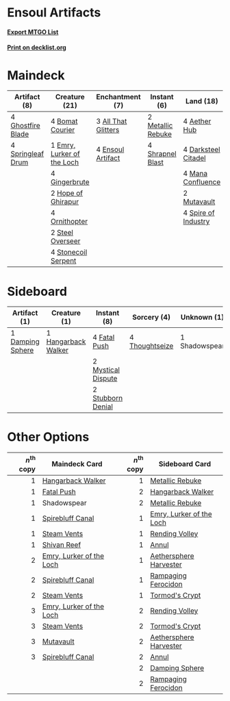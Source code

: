 # Ensoul Artifacts

#### [Export MTGO List](../collection/Ensoul%20Artifacts/Ensoul%20Artifacts.txt)
#### [Print on decklist.org](http://decklist.org/?deckmain=4%09Aether%20Hub%0A3%09All%20That%20Glitters%0A4%09Bomat%20Courier%0A4%09Darksteel%20Citadel%0A1%09Emry,%20Lurker%20of%20the%20Loch%0A4%09Ensoul%20Artifact%0A4%09Ghostfire%20Blade%0A4%09Gingerbrute%0A2%09Hope%20of%20Ghirapur%0A4%09Mana%20Confluence%0A2%09Metallic%20Rebuke%0A2%09Mutavault%0A4%09Ornithopter%0A4%09Shrapnel%20Blast%0A4%09Spire%20of%20Industry%0A4%09Springleaf%20Drum%0A2%09Steel%20Overseer%0A4%09Stonecoil%20Serpent&deckside=1%09Damping%20Sphere%0A4%09Fatal%20Push%0A1%09Hangarback%20Walker%0A2%09Mystical%20Dispute%0A1%09Shadowspear%0A2%09Stubborn%20Denial%0A4%09Thoughtseize)
# Maindeck

|                                        Artifact (8)                                        |                                            Creature (21)                                            |                                       Enchantment (7)                                        |                                        Instant (6)                                         |                                          Land (18)                                           |
|--------------------------------------------------------------------------------------------|-----------------------------------------------------------------------------------------------------|----------------------------------------------------------------------------------------------|--------------------------------------------------------------------------------------------|----------------------------------------------------------------------------------------------|
|4 [Ghostfire Blade](http://gatherer.wizards.com/Pages/Card/Details.aspx?multiverseid=386545)|4 [Bomat Courier](http://gatherer.wizards.com/Pages/Card/Details.aspx?multiverseid=417772)           |3 [All That Glitters](http://gatherer.wizards.com/Pages/Card/Details.aspx?multiverseid=472964)|2 [Metallic Rebuke](http://gatherer.wizards.com/Pages/Card/Details.aspx?multiverseid=423706)|4 [Aether Hub](http://gatherer.wizards.com/Pages/Card/Details.aspx?multiverseid=417815)       |
|4 [Springleaf Drum](http://gatherer.wizards.com/Pages/Card/Details.aspx?multiverseid=378534)|1 [Emry, Lurker of the Loch](http://gatherer.wizards.com/Pages/Card/Details.aspx?multiverseid=473005)|4 [Ensoul Artifact](http://gatherer.wizards.com/Pages/Card/Details.aspx?multiverseid=383232)  |4 [Shrapnel Blast](http://gatherer.wizards.com/Pages/Card/Details.aspx?multiverseid=442784) |4 [Darksteel Citadel](http://gatherer.wizards.com/Pages/Card/Details.aspx?multiverseid=389479)|
|                                                                                            |4 [Gingerbrute](http://gatherer.wizards.com/Pages/Card/Details.aspx?multiverseid=473181)             |                                                                                              |                                                                                            |4 [Mana Confluence](http://gatherer.wizards.com/Pages/Card/Details.aspx?multiverseid=409573)  |
|                                                                                            |2 [Hope of Ghirapur](http://gatherer.wizards.com/Pages/Card/Details.aspx?multiverseid=423821)        |                                                                                              |                                                                                            |2 [Mutavault](http://gatherer.wizards.com/Pages/Card/Details.aspx?multiverseid=370733)        |
|                                                                                            |4 [Ornithopter](http://gatherer.wizards.com/Pages/Card/Details.aspx?multiverseid=129665)             |                                                                                              |                                                                                            |4 [Spire of Industry](http://gatherer.wizards.com/Pages/Card/Details.aspx?multiverseid=423851)|
|                                                                                            |2 [Steel Overseer](http://gatherer.wizards.com/Pages/Card/Details.aspx?multiverseid=222714)          |                                                                                              |                                                                                            |                                                                                              |
|                                                                                            |4 [Stonecoil Serpent](http://gatherer.wizards.com/Pages/Card/Details.aspx?multiverseid=473197)       |                                                                                              |                                                                                            |                                                                                              |


# Sideboard

|                                       Artifact (1)                                        |                                         Creature (1)                                         |                                         Instant (8)                                         |                                       Sorcery (4)                                       | Unknown (1) |
|-------------------------------------------------------------------------------------------|----------------------------------------------------------------------------------------------|---------------------------------------------------------------------------------------------|-----------------------------------------------------------------------------------------|-------------|
|1 [Damping Sphere](http://gatherer.wizards.com/Pages/Card/Details.aspx?multiverseid=443101)|1 [Hangarback Walker](http://gatherer.wizards.com/Pages/Card/Details.aspx?multiverseid=420600)|4 [Fatal Push](http://gatherer.wizards.com/Pages/Card/Details.aspx?multiverseid=423724)      |4 [Thoughtseize](http://gatherer.wizards.com/Pages/Card/Details.aspx?multiverseid=438676)|1 Shadowspear|
|                                                                                           |                                                                                              |2 [Mystical Dispute](http://gatherer.wizards.com/Pages/Card/Details.aspx?multiverseid=473020)|                                                                                         |             |
|                                                                                           |                                                                                              |2 [Stubborn Denial](http://gatherer.wizards.com/Pages/Card/Details.aspx?multiverseid=386673) |                                                                                         |             |


# Other Options

|*n*<sup>th</sup> copy|                                           Maindeck Card                                           |*n*<sup>th</sup> copy|                                          Sideboard Card                                           |
|--------------------:|---------------------------------------------------------------------------------------------------|--------------------:|---------------------------------------------------------------------------------------------------|
|                    1|[Hangarback Walker](http://gatherer.wizards.com/Pages/Card/Details.aspx?multiverseid=420600)       |                    1|[Metallic Rebuke](http://gatherer.wizards.com/Pages/Card/Details.aspx?multiverseid=423706)         |
|                    1|[Fatal Push](http://gatherer.wizards.com/Pages/Card/Details.aspx?multiverseid=423724)              |                    2|[Hangarback Walker](http://gatherer.wizards.com/Pages/Card/Details.aspx?multiverseid=420600)       |
|                    1|Shadowspear                                                                                        |                    2|[Metallic Rebuke](http://gatherer.wizards.com/Pages/Card/Details.aspx?multiverseid=423706)         |
|                    1|[Spirebluff Canal](http://gatherer.wizards.com/Pages/Card/Details.aspx?multiverseid=417822)        |                    1|[Emry, Lurker of the Loch](http://gatherer.wizards.com/Pages/Card/Details.aspx?multiverseid=473005)|
|                    1|[Steam Vents](http://gatherer.wizards.com/Pages/Card/Details.aspx?multiverseid=405109)             |                    1|[Rending Volley](http://gatherer.wizards.com/Pages/Card/Details.aspx?multiverseid=394663)          |
|                    1|[Shivan Reef](http://gatherer.wizards.com/Pages/Card/Details.aspx?multiverseid=129731)             |                    1|[Annul](http://gatherer.wizards.com/Pages/Card/Details.aspx?multiverseid=45976)                    |
|                    2|[Emry, Lurker of the Loch](http://gatherer.wizards.com/Pages/Card/Details.aspx?multiverseid=473005)|                    1|[Aethersphere Harvester](http://gatherer.wizards.com/Pages/Card/Details.aspx?multiverseid=423809)  |
|                    2|[Spirebluff Canal](http://gatherer.wizards.com/Pages/Card/Details.aspx?multiverseid=417822)        |                    1|[Rampaging Ferocidon](http://gatherer.wizards.com/Pages/Card/Details.aspx?multiverseid=435308)     |
|                    2|[Steam Vents](http://gatherer.wizards.com/Pages/Card/Details.aspx?multiverseid=405109)             |                    1|[Tormod's Crypt](http://gatherer.wizards.com/Pages/Card/Details.aspx?multiverseid=389723)          |
|                    3|[Emry, Lurker of the Loch](http://gatherer.wizards.com/Pages/Card/Details.aspx?multiverseid=473005)|                    2|[Rending Volley](http://gatherer.wizards.com/Pages/Card/Details.aspx?multiverseid=394663)          |
|                    3|[Steam Vents](http://gatherer.wizards.com/Pages/Card/Details.aspx?multiverseid=405109)             |                    2|[Tormod's Crypt](http://gatherer.wizards.com/Pages/Card/Details.aspx?multiverseid=389723)          |
|                    3|[Mutavault](http://gatherer.wizards.com/Pages/Card/Details.aspx?multiverseid=370733)               |                    2|[Aethersphere Harvester](http://gatherer.wizards.com/Pages/Card/Details.aspx?multiverseid=423809)  |
|                    3|[Spirebluff Canal](http://gatherer.wizards.com/Pages/Card/Details.aspx?multiverseid=417822)        |                    2|[Annul](http://gatherer.wizards.com/Pages/Card/Details.aspx?multiverseid=45976)                    |
|                     |                                                                                                   |                    2|[Damping Sphere](http://gatherer.wizards.com/Pages/Card/Details.aspx?multiverseid=443101)          |
|                     |                                                                                                   |                    2|[Rampaging Ferocidon](http://gatherer.wizards.com/Pages/Card/Details.aspx?multiverseid=435308)     |

